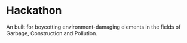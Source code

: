 # Hackathon
An built for boycotting environment-damaging elements in the fields of Garbage, Construction and Pollution.
